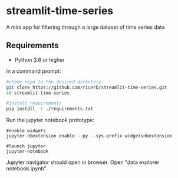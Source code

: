 # streamlit-time-series

A mini app for filtering through a large dataset of time series data

## Requirements

* Python 3.6 or higher

In a command prompt:

```bash
#clone repo to the desired directory
git clone https://github.com/ricerb/streamlit-time-series.git
cd streamlit-time-series

#install requirements
pip install -r ./requirements.txt
```

Run the jupyter notebook prototype:

```
#enable widgets
jupyter nbextension enable --py --sys-prefix widgetsnbextension

#launch jupyter
jupyter-notebook
```
Jupyter navigator should open in browser. Open "data explorer notebook.ipynb".